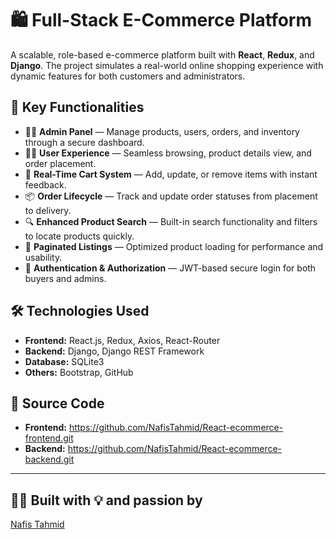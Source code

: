 # 🛍️ Full-Stack E-Commerce Platform

A scalable, role-based e-commerce platform built with **React**, **Redux**, and **Django**. The project simulates a real-world online shopping experience with dynamic features for both customers and administrators.

## 🎯 Key Functionalities

- 👨‍💼 **Admin Panel** — Manage products, users, orders, and inventory through a secure dashboard.
- 🧑‍💻 **User Experience** — Seamless browsing, product details view, and order placement.
- 🔄 **Real-Time Cart System** — Add, update, or remove items with instant feedback.
- 📦 **Order Lifecycle** — Track and update order statuses from placement to delivery.
- 🔍 **Enhanced Product Search** — Built-in search functionality and filters to locate products quickly.
- 📃 **Paginated Listings** — Optimized product loading for performance and usability.
- 🔐 **Authentication & Authorization** — JWT-based secure login for both buyers and admins.

## 🛠️ Technologies Used

- **Frontend:** React.js, Redux, Axios, React-Router
- **Backend:** Django, Django REST Framework
- **Database:** SQLite3
- **Others:** Bootstrap, GitHub

## 📂 Source Code

- **Frontend:** https://github.com/NafisTahmid/React-ecommerce-frontend.git  
- **Backend:** https://github.com/NafisTahmid/React-ecommerce-backend.git

---

## 👨‍🎓 Built with 💡 and passion by

[Nafis Tahmid](https://github.com/NafisTahmid)
